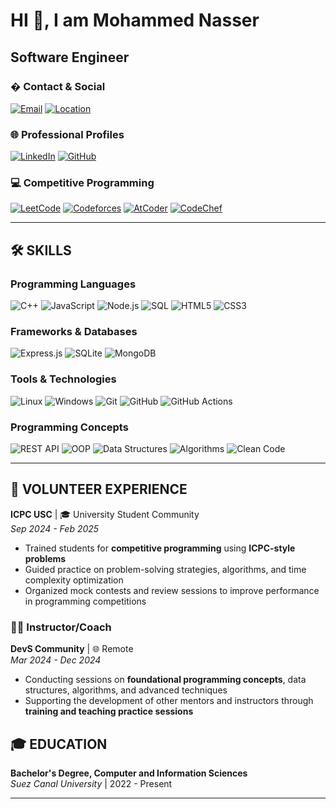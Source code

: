 # HI 👋, I am Mohammed Nasser

## Software Engineer

### � Contact & Social

[![Email](https://img.shields.io/badge/Email-D14836?style=for-the-badge&logo=gmail&logoColor=white)](mailto:mohammednassermoageza@gmail.com)
[![Location](https://img.shields.io/badge/Location-Cairo,_Egypt-FF5722?style=for-the-badge&logo=googlemaps&logoColor=white)](#)

### 🌐 Professional Profiles

[![LinkedIn](https://img.shields.io/badge/LinkedIn-0077B5?style=for-the-badge&logo=linkedin&logoColor=white)](https://www.linkedin.com/in/mohammed-nasser-318620366)
[![GitHub](https://img.shields.io/badge/GitHub-100000?style=for-the-badge&logo=github&logoColor=white)](https://github.com/Moagezaaa)

### 💻 Competitive Programming

[![LeetCode](https://img.shields.io/badge/LeetCode-FFA116?style=for-the-badge&logo=leetcode&logoColor=black)](https://leetcode.com/u/moageza/)
[![Codeforces](https://img.shields.io/badge/Codeforces-1F8ACB?style=for-the-badge&logo=codeforces&logoColor=white)](https://codeforces.com/profile/Mohammed_Nasserr)
[![AtCoder](https://img.shields.io/badge/AtCoder-1F8ACB?style=for-the-badge&logo=atcoder&logoColor=white)](https://atcoder.jp/users/Mohammed_Nasser)
[![CodeChef](https://img.shields.io/badge/CodeChef-5B4638?style=for-the-badge&logo=codechef&logoColor=white)](https://www.codechef.com/users/mohamed_nasser)

---

## 🛠️ SKILLS

### Programming Languages

![C++](https://img.shields.io/badge/C%2B%2B-00599C?style=for-the-badge&logo=c%2B%2B&logoColor=white)
![JavaScript](https://img.shields.io/badge/JavaScript-F7DF1E?style=for-the-badge&logo=javascript&logoColor=black)
![Node.js](https://img.shields.io/badge/Node.js-43853D?style=for-the-badge&logo=node.js&logoColor=white)
![SQL](https://img.shields.io/badge/SQL-4479A1?style=for-the-badge&logo=mysql&logoColor=white)
![HTML5](https://img.shields.io/badge/HTML5-E34F26?style=for-the-badge&logo=html5&logoColor=white)
![CSS3](https://img.shields.io/badge/CSS3-1572B6?style=for-the-badge&logo=css3&logoColor=white)

### Frameworks & Databases

![Express.js](https://img.shields.io/badge/Express.js-404D59?style=for-the-badge&logo=express&logoColor=white)
![SQLite](https://img.shields.io/badge/SQLite-07405E?style=for-the-badge&logo=sqlite&logoColor=white)
![MongoDB](https://img.shields.io/badge/MongoDB-4EA94B?style=for-the-badge&logo=mongodb&logoColor=white)

### Tools & Technologies

![Linux](https://img.shields.io/badge/Linux-FCC624?style=for-the-badge&logo=linux&logoColor=black)
![Windows](https://img.shields.io/badge/Windows-0078D6?style=for-the-badge&logo=windows&logoColor=white)
![Git](https://img.shields.io/badge/Git-F05032?style=for-the-badge&logo=git&logoColor=white)
![GitHub](https://img.shields.io/badge/GitHub-100000?style=for-the-badge&logo=github&logoColor=white)
![GitHub Actions](https://img.shields.io/badge/GitHub_Actions-2088FF?style=for-the-badge&logo=github-actions&logoColor=white)

### Programming Concepts

![REST API](https://img.shields.io/badge/REST_API-02569B?style=for-the-badge&logo=rest&logoColor=white)
![OOP](https://img.shields.io/badge/OOP-FF6B6B?style=for-the-badge&logo=object-oriented&logoColor=white)
![Data Structures](https://img.shields.io/badge/Data_Structures-4ECDC4?style=for-the-badge&logo=datastructures&logoColor=white)
![Algorithms](https://img.shields.io/badge/Algorithms-45B7D1?style=for-the-badge&logo=algorithms&logoColor=white)
![Clean Code](https://img.shields.io/badge/Clean_Code-FFEAA7?style=for-the-badge&logo=cleancode&logoColor=black)

---

## 🤝 VOLUNTEER EXPERIENCE

**ICPC USC** | 🎓 University Student Community  
_Sep 2024 - Feb 2025_

- Trained students for **competitive programming** using **ICPC-style problems**  
- Guided practice on problem-solving strategies, algorithms, and time complexity optimization  
- Organized mock contests and review sessions to improve performance in programming competitions  


### 👨‍🏫 Instructor/Coach

**DevS Community** | 🌐 Remote  
_Mar 2024 - Dec 2024_

- Conducting sessions on **foundational programming concepts**, data structures, algorithms, and advanced techniques  
- Supporting the development of other mentors and instructors through **training and teaching practice sessions**  


## 🎓 EDUCATION

**Bachelor's Degree, Computer and Information Sciences**  
_Suez Canal University_ | 2022 - Present

---


